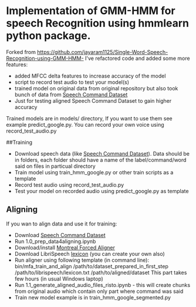 # Implementation of GMM-HMM for speech Recognition using hmmlearn python package.
Forked from https://github.com/jayaram1125/Single-Word-Speech-Recognition-using-GMM-HMM- 
I've refactored code and added some more features:
 - added MFCC delta features to increase accuracy of the model
 - script to record test audio to test your model(s)
 - trained model on original data from original repository but also took bunch of data from 
 [Speech Command Dataset](https://www.kaggle.com/c/tensorflow-speech-recognition-challenge/data)  
 - Just for testing aligned Speech Command Dataset to gain higher accuracy
 
Trained models are in models/ directory, If you want to use them see example predict_google.py. 
You can record your own voice using record_test_audio.py

##Training

- Download speech data (like [Speech Command Dataset](https://www.kaggle.com/c/tensorflow-speech-recognition-challenge/data)).
Data should be in folders, each folder should have a name of the label/command/word said on files in particual directory
- Train model using train_hmm_google.py or other train scripts as a template
- Record test audio using record_test_audio.py 
- Test your model on recorded audio using predict_google.py as template

## Aligning

If you wan to align data and use it for training:
 - Download 
[Speech Command Dataset](https://www.kaggle.com/c/tensorflow-speech-recognition-challenge/data)
 - Run 1.0_prep_data4aligning.ipynb
 - Download/install [Montreal Forced Aligner](https://montreal-forced-aligner.readthedocs.io/en/latest/)
 - Download LibriSpeech [lexicon](https://montreal-forced-aligner.readthedocs.io/en/latest/) (you can create your own also)
 - Run aligner using following template (in command line): bin/mfa_train_and_align /path/to/dataset_prepared_in_first_step
  /path/to/librispeech/lexicon.txt /path/to/aligned/dataset This part takes few hours (in usual Windows laptop)
 - Run 1.1_generate_aligned_audio_files_risto.ipynb - this will create chunks from original audio which contain only 
 part where command was said
 - Train new model example is in train_hmm_google_segmented.py
  
